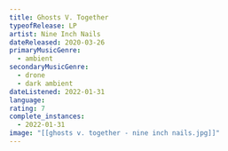 ```yaml
---
title: Ghosts V. Together
typeofRelease: LP
artist: Nine Inch Nails
dateReleased: 2020-03-26
primaryMusicGenre:
  - ambient
secondaryMusicGenre:
  - drone
  - dark ambient
dateListened: 2022-01-31
language:
rating: 7
complete_instances:
  - 2022-01-31
image: "[[ghosts v. together - nine inch nails.jpg]]"
---
```

